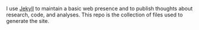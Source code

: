 
I use [Jekyll](https://github.com/jekyll/jekyll) to maintain a basic web presence and to publish thoughts about research, code, and analyses.  This repo is the collection of files used to generate the site.

